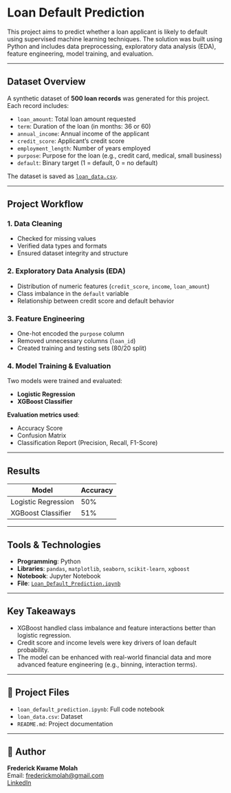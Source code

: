 # Loan Default Prediction

This project aims to predict whether a loan applicant is likely to default using supervised machine learning techniques. The solution was built using Python and includes data preprocessing, exploratory data analysis (EDA), feature engineering, model training, and evaluation.

---

## Dataset Overview

A synthetic dataset of **500 loan records** was generated for this project. Each record includes:

- `loan_amount`: Total loan amount requested
- `term`: Duration of the loan (in months: 36 or 60)
- `annual_income`: Annual income of the applicant
- `credit_score`: Applicant’s credit score
- `employment_length`: Number of years employed
- `purpose`: Purpose for the loan (e.g., credit card, medical, small business)
- `default`: Binary target (1 = default, 0 = no default)

The dataset is saved as [`loan_data.csv`](./loan_data.csv).

---

## Project Workflow

### 1. Data Cleaning
- Checked for missing values
- Verified data types and formats
- Ensured dataset integrity and structure

### 2. Exploratory Data Analysis (EDA)
- Distribution of numeric features (`credit_score`, `income`, `loan_amount`)
- Class imbalance in the `default` variable
- Relationship between credit score and default behavior

### 3. Feature Engineering
- One-hot encoded the `purpose` column
- Removed unnecessary columns (`loan_id`)
- Created training and testing sets (80/20 split)

### 4. Model Training & Evaluation
Two models were trained and evaluated:
- **Logistic Regression**
- **XGBoost Classifier**

**Evaluation metrics used**:
- Accuracy Score
- Confusion Matrix
- Classification Report (Precision, Recall, F1-Score)

---

## Results

| Model               | Accuracy |
|--------------------|----------|
| Logistic Regression| 50%     |
| XGBoost Classifier | 51%   |

---

## Tools & Technologies

- **Programming**: Python
- **Libraries**: `pandas`, `matplotlib`, `seaborn`, `scikit-learn`, `xgboost`
- **Notebook**: Jupyter Notebook
- **File**: [`Loan_Default_Prediction.ipynb`](./Loan_Default_Prediction.ipynb)

---

## Key Takeaways

- XGBoost handled class imbalance and feature interactions better than logistic regression.
- Credit score and income levels were key drivers of loan default probability.
- The model can be enhanced with real-world financial data and more advanced feature engineering (e.g., binning, interaction terms).

---

## 📁 Project Files

- `loan_default_prediction.ipynb`: Full code notebook
- `loan_data.csv`: Dataset
- `README.md`: Project documentation

---

## 📌 Author

**Frederick Kwame Molah**  
Email: frederickmolah@gmail.com  
[LinkedIn](https://www.linkedin.com/in/frederick-molah-b36a64159/)
